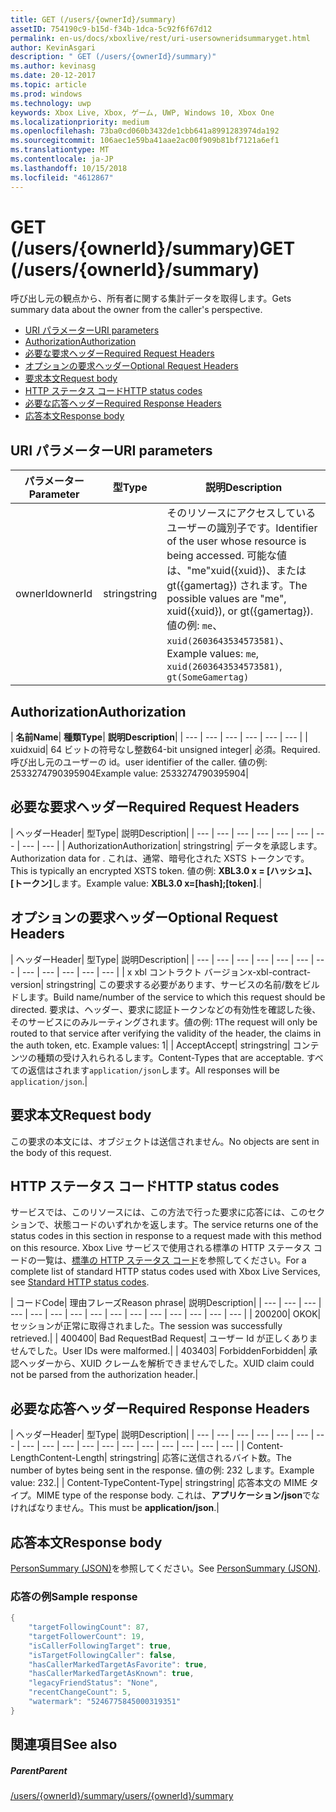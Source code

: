 ```yaml
---
title: GET (/users/{ownerId}/summary)
assetID: 754190c9-b15d-f34b-1dca-5c92f6f67d12
permalink: en-us/docs/xboxlive/rest/uri-usersowneridsummaryget.html
author: KevinAsgari
description: " GET (/users/{ownerId}/summary)"
ms.author: kevinasg
ms.date: 20-12-2017
ms.topic: article
ms.prod: windows
ms.technology: uwp
keywords: Xbox Live, Xbox, ゲーム, UWP, Windows 10, Xbox One
ms.localizationpriority: medium
ms.openlocfilehash: 73ba0cd060b3432de1cbb641a8991283974da192
ms.sourcegitcommit: 106aec1e59ba41aae2ac00f909b81bf7121a6ef1
ms.translationtype: MT
ms.contentlocale: ja-JP
ms.lasthandoff: 10/15/2018
ms.locfileid: "4612867"
---
```

# <a name="get-usersowneridsummary"></a><span data-ttu-id="d7955-104">GET (/users/{ownerId}/summary)</span><span class="sxs-lookup"><span data-stu-id="d7955-104">GET (/users/{ownerId}/summary)</span></span>
<span data-ttu-id="d7955-105">呼び出し元の観点から、所有者に関する集計データを取得します。</span><span class="sxs-lookup"><span data-stu-id="d7955-105">Gets summary data about the owner from the caller's perspective.</span></span>

  * [<span data-ttu-id="d7955-106">URI パラメーター</span><span class="sxs-lookup"><span data-stu-id="d7955-106">URI parameters</span></span>](#ID4EQ)
  * [<span data-ttu-id="d7955-107">Authorization</span><span class="sxs-lookup"><span data-stu-id="d7955-107">Authorization</span></span>](#ID4E2)
  * [<span data-ttu-id="d7955-108">必要な要求ヘッダー</span><span class="sxs-lookup"><span data-stu-id="d7955-108">Required Request Headers</span></span>](#ID4EBC)
  * [<span data-ttu-id="d7955-109">オプションの要求ヘッダー</span><span class="sxs-lookup"><span data-stu-id="d7955-109">Optional Request Headers</span></span>](#ID4EHD)
  * [<span data-ttu-id="d7955-110">要求本文</span><span class="sxs-lookup"><span data-stu-id="d7955-110">Request body</span></span>](#ID4EXE)
  * [<span data-ttu-id="d7955-111">HTTP ステータス コード</span><span class="sxs-lookup"><span data-stu-id="d7955-111">HTTP status codes</span></span>](#ID4ECF)
  * [<span data-ttu-id="d7955-112">必要な応答ヘッダー</span><span class="sxs-lookup"><span data-stu-id="d7955-112">Required Response Headers</span></span>](#ID4EZG)
  * [<span data-ttu-id="d7955-113">応答本文</span><span class="sxs-lookup"><span data-stu-id="d7955-113">Response body</span></span>](#ID4EGAAC)

<a id="ID4EQ"></a>


## <a name="uri-parameters"></a><span data-ttu-id="d7955-114">URI パラメーター</span><span class="sxs-lookup"><span data-stu-id="d7955-114">URI parameters</span></span>

| <span data-ttu-id="d7955-115">パラメーター</span><span class="sxs-lookup"><span data-stu-id="d7955-115">Parameter</span></span>| <span data-ttu-id="d7955-116">型</span><span class="sxs-lookup"><span data-stu-id="d7955-116">Type</span></span>| <span data-ttu-id="d7955-117">説明</span><span class="sxs-lookup"><span data-stu-id="d7955-117">Description</span></span>|
| --- | --- | --- |
| <span data-ttu-id="d7955-118">ownerId</span><span class="sxs-lookup"><span data-stu-id="d7955-118">ownerId</span></span>| <span data-ttu-id="d7955-119">string</span><span class="sxs-lookup"><span data-stu-id="d7955-119">string</span></span>| <span data-ttu-id="d7955-120">そのリソースにアクセスしているユーザーの識別子です。</span><span class="sxs-lookup"><span data-stu-id="d7955-120">Identifier of the user whose resource is being accessed.</span></span> <span data-ttu-id="d7955-121">可能な値は、"me"xuid({xuid})、または gt({gamertag}) されます。</span><span class="sxs-lookup"><span data-stu-id="d7955-121">The possible values are "me", xuid({xuid}), or gt({gamertag}).</span></span> <span data-ttu-id="d7955-122">値の例: <code>me</code>、 <code>xuid(2603643534573581)</code>、</span><span class="sxs-lookup"><span data-stu-id="d7955-122">Example values: <code>me</code>, <code>xuid(2603643534573581)</code>,</span></span> <code>gt(SomeGamertag)</code>|

<a id="ID4E2"></a>


## <a name="authorization"></a><span data-ttu-id="d7955-123">Authorization</span><span class="sxs-lookup"><span data-stu-id="d7955-123">Authorization</span></span>

| <b><span data-ttu-id="d7955-124">名前</span><span class="sxs-lookup"><span data-stu-id="d7955-124">Name</span></span></b>| <b><span data-ttu-id="d7955-125">種類</span><span class="sxs-lookup"><span data-stu-id="d7955-125">Type</span></span></b>| <b><span data-ttu-id="d7955-126">説明</span><span class="sxs-lookup"><span data-stu-id="d7955-126">Description</span></span></b>|
| --- | --- | --- | --- | --- | --- |
| <span data-ttu-id="d7955-127">xuid</span><span class="sxs-lookup"><span data-stu-id="d7955-127">xuid</span></span>| <span data-ttu-id="d7955-128">64 ビットの符号なし整数</span><span class="sxs-lookup"><span data-stu-id="d7955-128">64-bit unsigned integer</span></span>| <span data-ttu-id="d7955-129">必須。</span><span class="sxs-lookup"><span data-stu-id="d7955-129">Required.</span></span> <span data-ttu-id="d7955-130">呼び出し元のユーザーの id。</span><span class="sxs-lookup"><span data-stu-id="d7955-130">user identifier of the caller.</span></span> <span data-ttu-id="d7955-131">値の例: 2533274790395904</span><span class="sxs-lookup"><span data-stu-id="d7955-131">Example value: 2533274790395904</span></span>|

<a id="ID4EBC"></a>


## <a name="required-request-headers"></a><span data-ttu-id="d7955-132">必要な要求ヘッダー</span><span class="sxs-lookup"><span data-stu-id="d7955-132">Required Request Headers</span></span>

| <span data-ttu-id="d7955-133">ヘッダー</span><span class="sxs-lookup"><span data-stu-id="d7955-133">Header</span></span>| <span data-ttu-id="d7955-134">型</span><span class="sxs-lookup"><span data-stu-id="d7955-134">Type</span></span>| <span data-ttu-id="d7955-135">説明</span><span class="sxs-lookup"><span data-stu-id="d7955-135">Description</span></span>|
| --- | --- | --- | --- | --- | --- | --- | --- | --- |
| <span data-ttu-id="d7955-136">Authorization</span><span class="sxs-lookup"><span data-stu-id="d7955-136">Authorization</span></span>| <span data-ttu-id="d7955-137">string</span><span class="sxs-lookup"><span data-stu-id="d7955-137">string</span></span>| <span data-ttu-id="d7955-138">データを承認します。</span><span class="sxs-lookup"><span data-stu-id="d7955-138">Authorization data for .</span></span> <span data-ttu-id="d7955-139">これは、通常、暗号化された XSTS トークンです。</span><span class="sxs-lookup"><span data-stu-id="d7955-139">This is typically an encrypted XSTS token.</span></span> <span data-ttu-id="d7955-140">値の例: <b>XBL3.0 x = [ハッシュ]、[トークン]</b>します。</span><span class="sxs-lookup"><span data-stu-id="d7955-140">Example value: <b>XBL3.0 x=[hash];[token]</b>.</span></span>|

<a id="ID4EHD"></a>


## <a name="optional-request-headers"></a><span data-ttu-id="d7955-141">オプションの要求ヘッダー</span><span class="sxs-lookup"><span data-stu-id="d7955-141">Optional Request Headers</span></span>

| <span data-ttu-id="d7955-142">ヘッダー</span><span class="sxs-lookup"><span data-stu-id="d7955-142">Header</span></span>| <span data-ttu-id="d7955-143">型</span><span class="sxs-lookup"><span data-stu-id="d7955-143">Type</span></span>| <span data-ttu-id="d7955-144">説明</span><span class="sxs-lookup"><span data-stu-id="d7955-144">Description</span></span>|
| --- | --- | --- | --- | --- | --- | --- | --- | --- | --- | --- | --- |
| <span data-ttu-id="d7955-145">x xbl コントラクト バージョン</span><span class="sxs-lookup"><span data-stu-id="d7955-145">x-xbl-contract-version</span></span>| <span data-ttu-id="d7955-146">string</span><span class="sxs-lookup"><span data-stu-id="d7955-146">string</span></span>| <span data-ttu-id="d7955-147">この要求する必要があります、サービスの名前/数をビルドします。</span><span class="sxs-lookup"><span data-stu-id="d7955-147">Build name/number of the service to which this request should be directed.</span></span> <span data-ttu-id="d7955-148">要求は、ヘッダー、要求に認証トークンなどの有効性を確認した後、そのサービスにのみルーティングされます。値の例: 1</span><span class="sxs-lookup"><span data-stu-id="d7955-148">The request will only be routed to that service after verifying the validity of the header, the claims in the auth token, etc. Example values: 1</span></span>|
| <span data-ttu-id="d7955-149">Accept</span><span class="sxs-lookup"><span data-stu-id="d7955-149">Accept</span></span>| <span data-ttu-id="d7955-150">string</span><span class="sxs-lookup"><span data-stu-id="d7955-150">string</span></span>| <span data-ttu-id="d7955-151">コンテンツの種類の受け入れられるします。</span><span class="sxs-lookup"><span data-stu-id="d7955-151">Content-Types that are acceptable.</span></span> <span data-ttu-id="d7955-152">すべての返信はされます<code>application/json</code>します。</span><span class="sxs-lookup"><span data-stu-id="d7955-152">All responses will be <code>application/json</code>.</span></span>|

<a id="ID4EXE"></a>


## <a name="request-body"></a><span data-ttu-id="d7955-153">要求本文</span><span class="sxs-lookup"><span data-stu-id="d7955-153">Request body</span></span>

<span data-ttu-id="d7955-154">この要求の本文には、オブジェクトは送信されません。</span><span class="sxs-lookup"><span data-stu-id="d7955-154">No objects are sent in the body of this request.</span></span>

<a id="ID4ECF"></a>


## <a name="http-status-codes"></a><span data-ttu-id="d7955-155">HTTP ステータス コード</span><span class="sxs-lookup"><span data-stu-id="d7955-155">HTTP status codes</span></span>

<span data-ttu-id="d7955-156">サービスでは、このリソースには、この方法で行った要求に応答には、このセクションで、状態コードのいずれかを返します。</span><span class="sxs-lookup"><span data-stu-id="d7955-156">The service returns one of the status codes in this section in response to a request made with this method on this resource.</span></span> <span data-ttu-id="d7955-157">Xbox Live サービスで使用される標準の HTTP ステータス コードの一覧は、[標準の HTTP ステータス コード](../../additional/httpstatuscodes.md)を参照してください。</span><span class="sxs-lookup"><span data-stu-id="d7955-157">For a complete list of standard HTTP status codes used with Xbox Live Services, see [Standard HTTP status codes](../../additional/httpstatuscodes.md).</span></span>

| <span data-ttu-id="d7955-158">コード</span><span class="sxs-lookup"><span data-stu-id="d7955-158">Code</span></span>| <span data-ttu-id="d7955-159">理由フレーズ</span><span class="sxs-lookup"><span data-stu-id="d7955-159">Reason phrase</span></span>| <span data-ttu-id="d7955-160">説明</span><span class="sxs-lookup"><span data-stu-id="d7955-160">Description</span></span>|
| --- | --- | --- | --- | --- | --- | --- | --- | --- | --- | --- | --- | --- | --- | --- |
| <span data-ttu-id="d7955-161">200</span><span class="sxs-lookup"><span data-stu-id="d7955-161">200</span></span>| <span data-ttu-id="d7955-162">OK</span><span class="sxs-lookup"><span data-stu-id="d7955-162">OK</span></span>| <span data-ttu-id="d7955-163">セッションが正常に取得されました。</span><span class="sxs-lookup"><span data-stu-id="d7955-163">The session was successfully retrieved.</span></span>|
| <span data-ttu-id="d7955-164">400</span><span class="sxs-lookup"><span data-stu-id="d7955-164">400</span></span>| <span data-ttu-id="d7955-165">Bad Request</span><span class="sxs-lookup"><span data-stu-id="d7955-165">Bad Request</span></span>| <span data-ttu-id="d7955-166">ユーザー Id が正しくありませんでした。</span><span class="sxs-lookup"><span data-stu-id="d7955-166">User IDs were malformed.</span></span>|
| <span data-ttu-id="d7955-167">403</span><span class="sxs-lookup"><span data-stu-id="d7955-167">403</span></span>| <span data-ttu-id="d7955-168">Forbidden</span><span class="sxs-lookup"><span data-stu-id="d7955-168">Forbidden</span></span>| <span data-ttu-id="d7955-169">承認ヘッダーから、XUID クレームを解析できませんでした。</span><span class="sxs-lookup"><span data-stu-id="d7955-169">XUID claim could not be parsed from the authorization header.</span></span>|

<a id="ID4EZG"></a>


## <a name="required-response-headers"></a><span data-ttu-id="d7955-170">必要な応答ヘッダー</span><span class="sxs-lookup"><span data-stu-id="d7955-170">Required Response Headers</span></span>

| <span data-ttu-id="d7955-171">ヘッダー</span><span class="sxs-lookup"><span data-stu-id="d7955-171">Header</span></span>| <span data-ttu-id="d7955-172">型</span><span class="sxs-lookup"><span data-stu-id="d7955-172">Type</span></span>| <span data-ttu-id="d7955-173">説明</span><span class="sxs-lookup"><span data-stu-id="d7955-173">Description</span></span>|
| --- | --- | --- | --- | --- | --- | --- | --- | --- | --- | --- | --- | --- | --- | --- | --- | --- | --- |
| <span data-ttu-id="d7955-174">Content-Length</span><span class="sxs-lookup"><span data-stu-id="d7955-174">Content-Length</span></span>| <span data-ttu-id="d7955-175">string</span><span class="sxs-lookup"><span data-stu-id="d7955-175">string</span></span>| <span data-ttu-id="d7955-176">応答に送信されるバイト数。</span><span class="sxs-lookup"><span data-stu-id="d7955-176">The number of bytes being sent in the response.</span></span> <span data-ttu-id="d7955-177">値の例: 232 します。</span><span class="sxs-lookup"><span data-stu-id="d7955-177">Example value: 232.</span></span>|
| <span data-ttu-id="d7955-178">Content-Type</span><span class="sxs-lookup"><span data-stu-id="d7955-178">Content-Type</span></span>| <span data-ttu-id="d7955-179">string</span><span class="sxs-lookup"><span data-stu-id="d7955-179">string</span></span>| <span data-ttu-id="d7955-180">応答本文の MIME タイプ。</span><span class="sxs-lookup"><span data-stu-id="d7955-180">MIME type of the response body.</span></span> <span data-ttu-id="d7955-181">これは、<b>アプリケーション/json</b>でなければなりません。</span><span class="sxs-lookup"><span data-stu-id="d7955-181">This must be <b>application/json</b>.</span></span>|

<a id="ID4EGAAC"></a>


## <a name="response-body"></a><span data-ttu-id="d7955-182">応答本文</span><span class="sxs-lookup"><span data-stu-id="d7955-182">Response body</span></span>

<span data-ttu-id="d7955-183">[PersonSummary (JSON)](../../json/json-personsummary.md)を参照してください。</span><span class="sxs-lookup"><span data-stu-id="d7955-183">See [PersonSummary (JSON)](../../json/json-personsummary.md).</span></span>

<a id="ID4ESAAC"></a>


### <a name="sample-response"></a><span data-ttu-id="d7955-184">応答の例</span><span class="sxs-lookup"><span data-stu-id="d7955-184">Sample response</span></span>


```cpp
{
    "targetFollowingCount": 87,
    "targetFollowerCount": 19,
    "isCallerFollowingTarget": true,
    "isTargetFollowingCaller": false,
    "hasCallerMarkedTargetAsFavorite": true,
    "hasCallerMarkedTargetAsKnown": true,
    "legacyFriendStatus": "None",
    "recentChangeCount": 5,
    "watermark": "5246775845000319351"
}

```


<a id="ID4E3AAC"></a>


## <a name="see-also"></a><span data-ttu-id="d7955-185">関連項目</span><span class="sxs-lookup"><span data-stu-id="d7955-185">See also</span></span>

<a id="ID4E5AAC"></a>


##### <a name="parent"></a><span data-ttu-id="d7955-186">Parent</span><span class="sxs-lookup"><span data-stu-id="d7955-186">Parent</span></span>

[<span data-ttu-id="d7955-187">/users/{ownerId}/summary</span><span class="sxs-lookup"><span data-stu-id="d7955-187">/users/{ownerId}/summary</span></span>](uri-usersowneridsummary.md)
